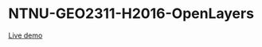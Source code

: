 # NTNU-GEO2311-H2016-OpenLayers

[Live demo](http://rawgit.com/sverres/NTNU-GEO2311-H2016-OpenLayers/master/WMS-resolution/WMS.html)
